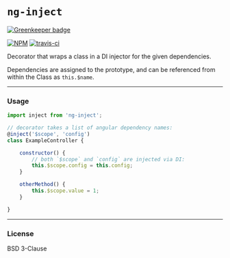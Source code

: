 # `ng-inject`

[![Greenkeeper badge](https://badges.greenkeeper.io/synacor/ng-inject.svg)](https://greenkeeper.io/)

[![NPM](http://img.shields.io/npm/v/ng-inject.svg)](https://www.npmjs.com/package/ng-inject)
[![travis-ci](https://travis-ci.org/synacor/ng-inject.svg)](https://travis-ci.org/synacor/ng-inject)

Decorator that wraps a class in a DI injector for the given dependencies.

Dependencies are assigned to the prototype, and can be referenced from within the Class as `this.$name`.


---


### Usage

```js
import inject from 'ng-inject';

// decorator takes a list of angular dependency names:
@inject('$scope', 'config')
class ExampleController {

	constructor() {
		// both `$scope` and `config` are injected via DI:
		this.$scope.config = this.config;
	}

	otherMethod() {
		this.$scope.value = 1;
	}

}
```


---


### License

BSD 3-Clause
